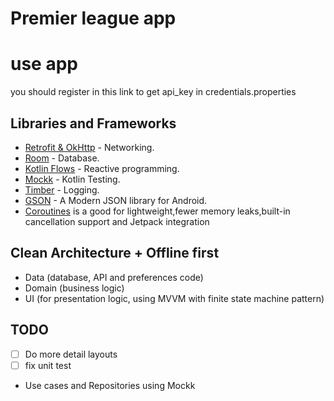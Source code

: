 # Premier league app

# use app 
you should register in this link to get api_key in credentials.properties

## Libraries and Frameworks
- [Retrofit & OkHttp](https://github.com/square/retrofit) - Networking.
- [Room](https://developer.android.com/jetpack/androidx/releases/room) -  Database.
- [Kotlin Flows](https://kotlinlang.org/docs/reference/coroutines/flow.html) - Reactive programming.
- [Mockk](https://github.com/mockk/mockk) - Kotlin Testing.
- [Timber](https://github.com/JakeWharton/timber) - Logging.
- [GSON](https://github.com/google/gson) - A Modern JSON library for Android.
- [Coroutines](https://github.com/Kotlin/kotlinx.coroutines) is a good for lightweight,fewer memory leaks,built-in cancellation support and Jetpack integration

## Clean Architecture + Offline first
- Data (database, API and preferences code)
- Domain (business logic)
- UI (for presentation logic, using MVVM with finite state machine pattern)


## TODO
- [ ] Do more detail layouts
- [ ] fix unit test 
- Use cases and Repositories using Mockk
